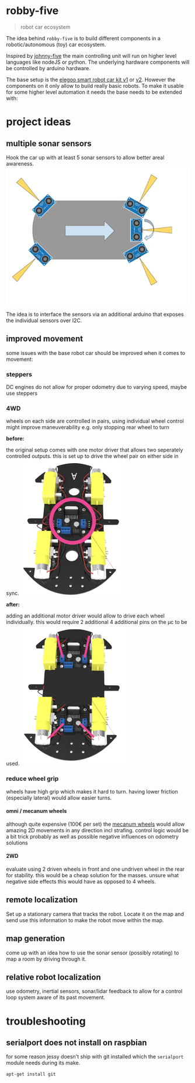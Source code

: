 robby-five
===

> robot car ecosystem

The idea behind `robby-five` is to build different components in a robotic/autonomous (toy) car ecosystem.

Inspired by [johnny-five](http://johnny-five.io/) the main controlling unit will run on higher level languages like nodeJS or python. The underlying hardware components will be controlled by arduino hardware.

The base setup is the [elegoo smart robot car kit v1](https://www.elegoo.com/product/elegoo-uno-project-smart-robot-car-kit-v1-0/) or [v2](https://www.elegoo.com/product/elegoo-uno-project-upgraded-smart-robot-car-kit-v2-0/). However the components on it only allow to build really basic robots. To make it usable for some higher level automation it needs the base needs to be extended with:


# project ideas

## multiple sonar sensors

Hook the car up with at least 5 sonar sensors to allow better areal awareness.
![sonar](./assets/sonar.png)

The idea is to interface the sensors via an additional arduino that exposes the individual sensors over I2C.

## improved movement

some issues with the base robot car should be improved when it comes to movement:

### steppers

DC engines do not allow for proper odometry due to varying speed, maybe use steppers

### 4WD

wheels on each side are controlled in pairs, using individual wheel control might improve maneuverability e.g. only stopping rear wheel to turn

**before:**

the original setup comes with one motor driver that allows two seperately controlled outputs. this is set up to drive the wheel pair on either side in sync.
![original elegoo setup](./assets/4wd-1.png)

**after:**

adding an additional motor driver would allow to drive each wheel individually. this would require 2 additional 4 additional pins on the µc to be used.
![original elegoo setup](./assets/4wd-2.png)

### reduce wheel grip

wheels have high grip which makes it hard to turn. having lower friction (especially lateral) would allow easier turns.

#### omni / mecanum wheels 

although quite expensive (100€ per set) the [mecanum wheels](https://www.youtube.com/watch?v=8sH1a511_q4) would allow amazing 2D movements in any direction incl strafing.
control logic would be a bit trick probably as well as possible negative influences on odometry solutions

#### 2WD

evaluate using 2 driven wheels in front and one undriven wheel in the rear for stability. this would be a cheap solution for the masses. unsure what negative side effects this would have as opposed to 4 wheels.

## remote localization

Set up a stationary camera that tracks the robot. Locate it on the map and send use this information to make the robot move within the map.

## map generation

come up with an idea how to use the sonar sensor (possibly rotating) to map a room by driving through it.

## relative robot localization

use odometry, inertial sensors, sonar/lidar feedback to allow for a control loop system aware of its past movement.

# troubleshooting

## serialport does not install on raspbian

for some reason jessy doesn't ship with git installed which the `serialport` module needs during its make.

```sh
apt-get install git
```
